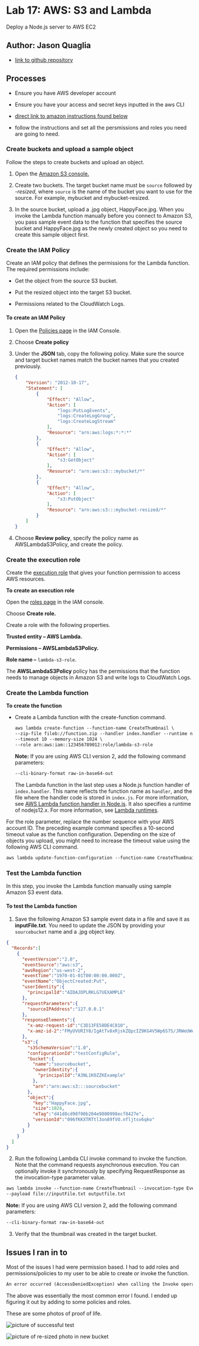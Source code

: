 # Lab 17: AWS: S3 and Lambda

Deploy a Node.js server to AWS EC2

## Author: Jason Quaglia

- [link to github repository](https://github.com/jquaglia/image-lambda)

## Processes

- Ensure you have AWS developer account

- Ensure you have your access and secret keys inputted in the aws CLI

- [direct link to amazon instructions found below](https://docs.aws.amazon.com/lambda/latest/dg/with-s3-example.html)

- follow the instructions and set all the persmissions and roles you need are going to need.

### Create buckets and upload a sample object

Follow the steps to create buckets and upload an object.

1. Open the [Amazon S3 console.](https://console.aws.amazon.com/s3)

2. Create two buckets. The target bucket name must be `source` followed by _-resized_, where `source` is the name of the bucket you want to use for the source. For example, mybucket and mybucket-resized.

3. In the source bucket, upload a .jpg object, HappyFace.jpg.
When you invoke the Lambda function manually before you connect to Amazon S3, you pass sample event data to the function that specifies the source bucket and HappyFace.jpg as the newly created object so you need to create this sample object first.

### Create the IAM Policy

Create an IAM policy that defines the permissions for the Lambda function. The required permissions include:

- Get the object from the source S3 bucket.

- Put the resized object into the target S3 bucket.

- Permissions related to the CloudWatch Logs.

#### To create an IAM Policy

1. Open the [Policies page](https://console.aws.amazon.com/iam/home#/policies) in the IAM Console.

1. Choose __Create policy__

1. Under the __JSON__ tab, copy the following policy. Make sure the source and target bucket names match the bucket names that you created previously.

    ```json
    {
        "Version": "2012-10-17",
        "Statement": [
            {
                "Effect": "Allow",
                "Action": [
                    "logs:PutLogEvents",
                    "logs:CreateLogGroup",
                    "logs:CreateLogStream"
                ],
                "Resource": "arn:aws:logs:*:*:*"
            },
            {
                "Effect": "Allow",
                "Action": [
                    "s3:GetObject"
                ],
                "Resource": "arn:aws:s3:::mybucket/*"
            },
            {
                "Effect": "Allow",
                "Action": [
                    "s3:PutObject"
                ],
                "Resource": "arn:aws:s3:::mybucket-resized/*"
            }
        ]
    }         
    ```

4. Choose __Review policy__, specify the policy name as AWSLambdaS3Policy, and create the policy.

### Create the execution role

Create the [execution role](https://docs.aws.amazon.com/lambda/latest/dg/lambda-intro-execution-role.html) that gives your function permission to access AWS resources.

__To create an execution role__

Open the [roles page](https://console.aws.amazon.com/iam/home#/roles) in the IAM console.

Choose __Create role.__

Create a role with the following properties.

__Trusted entity – AWS Lambda.__

__Permissions – AWSLambdaS3Policy.__

__Role name –__ `lambda-s3-role`.

The __AWSLambdaS3Policy__ policy has the permissions that the function needs to manage objects in Amazon S3 and write logs to CloudWatch Logs.

### Create the Lambda function

__To create the function__

- Create a Lambda function with the create-function command.

  ```html
  aws lambda create-function --function-name CreateThumbnail \
  --zip-file fileb://function.zip --handler index.handler --runtime nodejs12.x \
  --timeout 10 --memory-size 1024 \
  --role arn:aws:iam::123456789012:role/lambda-s3-role
  ```

  __Note:__
  If you are using AWS CLI version 2, add the following command parameters:

  ```html
  --cli-binary-format raw-in-base64-out
  ```

  The Lambda function in the last step uses a Node.js function handler of `index.handler`. This name reflects the function name as `handler`, and the file where the handler code is stored in `index.js`. For more information, see [AWS Lambda function handler in Node.js](https://docs.aws.amazon.com/lambda/latest/dg/nodejs-handler.html). It also specifies a runtime of nodejs12.x. For more information, see [Lambda runtimes](https://docs.aws.amazon.com/lambda/latest/dg/lambda-runtimes.html).

For the role parameter, replace the number sequence with your AWS account ID. The preceding example command specifies a 10-second timeout value as the function configuration. Depending on the size of objects you upload, you might need to increase the timeout value using the following AWS CLI command.

```html
aws lambda update-function-configuration --function-name CreateThumbnail --timeout 30
```

### __Test the Lambda function__

In this step, you invoke the Lambda function manually using sample Amazon S3 event data.

#### __To test the Lambda function__

1. Save the following Amazon S3 sample event data in a file and save it as __inputFile.txt__. You need to update the JSON by providing your `sourcebucket` name and a .jpg object key.

```json
{
  "Records":[
    {
      "eventVersion":"2.0",
      "eventSource":"aws:s3",
      "awsRegion":"us-west-2",
      "eventTime":"1970-01-01T00:00:00.000Z",
      "eventName":"ObjectCreated:Put",
      "userIdentity":{
        "principalId":"AIDAJDPLRKLG7UEXAMPLE"
      },
      "requestParameters":{
        "sourceIPAddress":"127.0.0.1"
      },
      "responseElements":{
        "x-amz-request-id":"C3D13FE58DE4C810",
        "x-amz-id-2":"FMyUVURIY8/IgAtTv8xRjskZQpcIZ9KG4V5Wp6S7S/JRWeUWerMUE5JgHvANOjpD"
      },
      "s3":{
        "s3SchemaVersion":"1.0",
        "configurationId":"testConfigRule",
        "bucket":{
          "name":"sourcebucket",
          "ownerIdentity":{
            "principalId":"A3NL1KOZZKExample"
          },
          "arn":"arn:aws:s3:::sourcebucket"
        },
        "object":{
          "key":"HappyFace.jpg",
          "size":1024,
          "eTag":"d41d8cd98f00b204e9800998ecf8427e",
          "versionId":"096fKKXTRTtl3on89fVO.nfljtsv6qko"
        }
      }
    }
  ]
}
```

2. Run the following Lambda CLI invoke command to invoke the function. Note that the command requests asynchronous execution. You can optionally invoke it synchronously by specifying RequestResponse as the invocation-type parameter value.

```html
aws lambda invoke --function-name CreateThumbnail --invocation-type Event \
--payload file://inputFile.txt outputfile.txt
```

__Note:__
If you are using AWS CLI version 2, add the following command parameters:

```html
--cli-binary-format raw-in-base64-out
```

3. Verify that the thumbnail was created in the target bucket.

## Issues I ran in to

Most of the issues I had were permission based. I had to add roles and permissions/policies to my user to be able to create or invoke the function.

```html
An error occurred (AccessDeniedException) when calling the Invoke operation: User: arn:aws:iam::302651359699:user/jasonQ is not authorized to perform: lambda:InvokeFunction on resource: arn:aws:lambda:us-west-2:302651359699:function:CreateThumbnail
```

The above was essentially the most common error I found. I ended up figuring it out by adding to some policies and roles.

These are some photos of proof of life.

![picture of successful test](./assets/test.png)

![picture of re-sized photo in new bucket](./assets/bucket.png)
